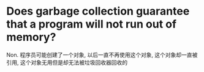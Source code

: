 # Does garbage collection guarantee that a program will not run out of memory?

Non.
程序员可能创建了一个对象,
以后一直不再使用这个对象,
这个对象却一直被引用,
这个对象无用但是却无法被垃圾回收器回收的

